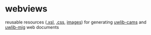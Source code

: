 # webviews
reusable resources ([.xsl](https://github.com/uwlib-cams/webviews/tree/master/xsl), [.css](https://github.com/uwlib-cams/webviews/tree/master/css), [images](https://github.com/uwlib-cams/webviews/tree/master/images)) for generating [uwlib-cams](https://github.com/uwlib-cams) and [uwlib-mig](https://github.com/uwlib-mig) web documents
